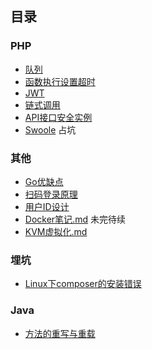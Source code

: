 ##	目录

### PHP

* [队列](./PHP/队列.md)
* [函数执行设置超时](./PHP/函数执行设置超时.md)
* [JWT](./PHP/JWT.md)
* [链式调用](./PHP/链式调用.md)
* [API接口安全实例](./PHP/API接口安全实例.md)
* [Swoole](./PHP/Swoole.md) 占坑


### 其他

* [Go优缺点](./其他/Go优缺点.md)
* [扫码登录原理](./其他/扫码登录原理.md)
* [用户ID设计](./其他/用户ID设计.md) 
* [Docker笔记.md](./其他/Docker笔记.md) 未完待续
* [KVM虚拟化.md](./其他/KVM虚拟化.md)

### 埋坑

* [Linux下composer的安装错误](./埋坑/Linux下composer的安装错误.md)

### Java
* [方法的重写与重载](./JAVA/方法的重写与重载.md) 	

